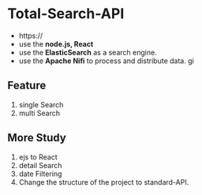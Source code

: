 # Total-Search-API
* https://
* use the **node.js, React**
* use the **ElasticSearch** as a search engine.
* use the **Apache Nifi** to process and distribute data.
gi
## Feature
1. single Search
2. multi Search

## More Study
1. ejs to React
2. detail Search
3. date Filtering
4. Change the structure of the project to standard-API.